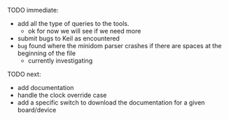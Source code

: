 TODO immediate:
- add all the type of queries to the tools.
    + ok for now we will see if we need more
- submit bugs to Keil as encountered
- `bug` found where the minidom parser crashes
   if there are spaces at the beginning of the file
    + currently investigating

TODO next:
- add documentation
- handle the clock override case
- add a specific switch to download the documentation for a given board/device
